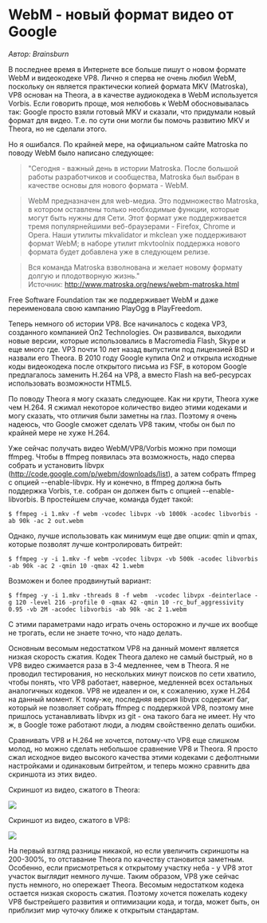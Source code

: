 # WebM - новый формат видео от Google
*Автор: Brainsburn*

В последнее время в Интернете все больше пишут о новом формате WebM и видеокодеке VP8. Лично я сперва не очень любил WebM, поскольку он является практически копией формата MKV (Matroska), VP8 основан на Theora, а в качестве аудиокодека в WebM используется Vorbis. Если говорить проще, моя нелюбовь к WebM обосновывалась так: Google просто взяли готовый MKV и сказали, что придумали новый формат для видео. Т.е. по сути они могли бы помочь развитию MKV и Theora, но не сделали этого.

Но я ошибался. По крайней мере, на официальном сайте Matroska по поводу WebM было написано следующее:

> "Сегодня - важный день в истории Matroska. После большой работы разработчиков и сообщества, Matroska был выбран в качестве основы для нового формата - WebM.

> WebM предназначен для web-медиа. Это подмножество Matroska, в котором оставлены только необходимые функции, которые могут быть нужны для Сети. Этот формат уже поддерживается тремя популярнейшими веб-браузерами - Firefox, Chrome и Opera. Наши утилиты mkvalidator и mkclean уже поддерживают формат WebM; в наборе утилит mkvtoolnix поддержка нового формата будет добавлена уже в следующем релизе.

> Вся команда Matroska взволнована и желает новому формату долгую и плодотворную жизнь."  
Источник: http://www.matroska.org/news/webm-matroska.html

Free Software Foundation так же поддерживает WebM и даже переименовала свою кампанию PlayOgg в PlayFreedom.

Теперь немного об истории VP8. Все начиналось с кодека VP3, созданного компанией On2 Technologies. Он развивался, выходили новые версии, которые использовались в Macromedia Flash, Skype и еще много где. VP3 почти 10 лет назад выпустили под лицензией BSD и назвали его Theora. В 2010 году Google купила On2 и открыла исходные коды видеокодека после открытого письма из FSF, в котором Google предлагалось заменить H.264 на VP8, а вместо Flash на веб-ресурсах использовать возможности HTML5.

По поводу Theora я могу сказать следующее. Как ни крути, Theora хуже чем H.264. Я сжимал некоторое количество видео этими кодеками и могу сказать, что отличия были заметны на глаз. Поэтому я очень надеюсь, что Google сможет сделать VP8 таким, чтобы он был по крайней мере не хуже H.264.

Уже сейчас получать видео WebM/VP8/Vorbis можно при помощи ffmpeg. Чтобы в ffmpeg появилась эта возможность, надо сперва собрать и установить libvpx (http://code.google.com/p/webm/downloads/list), а затем собрать ffmpeg с опцией --enable-libvpx. Ну и конечно, в ffmpeg должна быть поддержка Vorbis, т.е. собран он должен быть с опцией --enable-libvorbis. В простейшем случае, команда будет такой:

```
$ ffmpeg -i 1.mkv -f webm -vcodec libvpx -vb 1000k -acodec libvorbis -ab 90k -ac 2 out.webm
```

Однако, лучше использовать как минимум еще две опции: qmin и qmax, которые позволят лучше контролировать битрейт:

```
$ ffmpeg -y -i 1.mkv -f webm -vcodec libvpx -vb 500k -acodec libvorbis -ab 90k -ac 2 -qmin 10 -qmax 42 1.webm
```

Возможен и более продвинутый вариант:

```
$ ffmpeg -y -i 1.mkv -threads 8 -f webm  -vcodec libvpx -deinterlace -g 120 -level 216 -profile 0 -qmax 42 -qmin 10 -rc_buf_aggressivity 0.95 -vb 2M -acodec libvorbis -ab 90k -ac 2 1.webm
```
С этими параметрами надо играть очень осторожно и лучше их вообще не трогать, если не знаете точно, что надо делать.

Основным весомым недостатком VP8 на данный момент является низкая скорость сжатия. Кодек Theora далеко не самый быстрый, но в VP8 видео сжимается раза в 3-4 медленнее, чем в Theora. Я не проводил тестирования, но нескольких минут поисков по сети хватило, чтобы понять, что VP8 работает, наверное, медленней всех остальных аналогичных кодеков. VP8 не идеален и он, к сожалению, хуже H.264 на данный момент. К тому-же, последняя версия libvpx содержит баг, который не позволяет собрать ffmpeg с поддержкой VP8, поэтому мне пришлось устанавливать libvpx из git - она такого бага не имеет. Ну что ж, в Google тоже работают люди, а людям свойственно делать ошибки.

Сравнивать VP8 и H.264 не хочется, потому-что VP8 еще слишком молод, но можно сделать небольшое сравнение VP8 и Theora. Я просто сжал исходное видео высокого качества этими кодеками с дефолтными настройками и одинаковым битрейтом, и теперь можно сравнить два скриншота из этих видео.

Скриншот из видео, сжатого в Theora:

![](/images/Webd/Theora__29-04-2011-13-26-07.png)

Скриншот из видео, сжатого в VP8:

![](/images/Webd/WebM_VP8__29-04-2011-13-27-04.png)

На первый взгляд разницы никакой, но если увеличить скриншоты на 200-300%, то отставание Theora по качеству становится заметным. Особенно, если присмотреться к открытому участку неба - у VP8 этот участок выглядит немного лучше. Таким образом, VP8 уже сейчас пусть немного, но опережает Theora. Весомым недостатком кодека остается низкая скорость сжатия. Поэтому хочется пожелать кодеку VP8 быстрейшего развития и оптимизации кода, и тогда, может быть, он приблизит мир чуточку ближе к открытым стандартам. 
